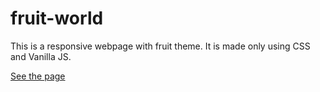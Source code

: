 # fruit-world

This is a responsive webpage with fruit theme. It is made only using CSS and Vanilla JS.

[See the page](https://anetarolnik.github.io/fruit-world/)
